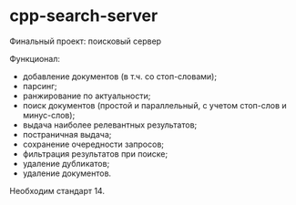 # cpp-search-server
Финальный проект: поисковый сервер

Функционал: 
- добавление документов (в т.ч. со стоп-словами);
- парсинг;
- ранжирование по актуальности;
- поиск документов (простой и параллельный, с учетом стоп-слов и минус-слов);
- выдача наиболее релевантных результатов;
- постраничная выдача;
- сохранение очередности запросов;
- фильтрация результатов при поиске;
- удаление дубликатов;
- удаление документов.

Необходим стандарт 14.

